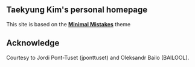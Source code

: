 ## Taekyung Kim's personal homepage

This site is based on the **[Minimal Mistakes](http://mmistakes.github.io/minimal-mistakes)** theme


## Acknowledge

Courtesy to Jordi Pont-Tuset (jponttuset) and Oleksandr Bailo (BAILOOL).
